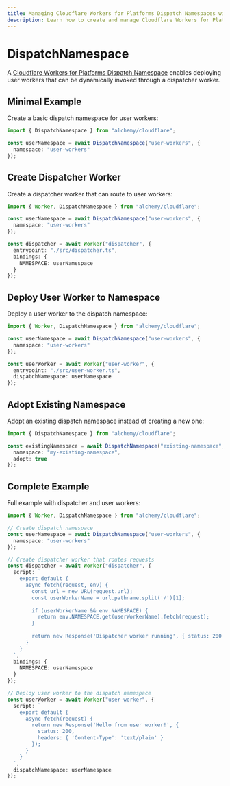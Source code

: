 ```yaml
---
title: Managing Cloudflare Workers for Platforms Dispatch Namespaces with Alchemy
description: Learn how to create and manage Cloudflare Workers for Platforms Dispatch Namespaces using Alchemy for user worker deployment.
---
```


# DispatchNamespace

A [Cloudflare Workers for Platforms Dispatch Namespace](https://developers.cloudflare.com/cloudflare-for-platforms/workers-for-platforms/get-started/user-workers/) enables deploying user workers that can be dynamically invoked through a dispatcher worker.

## Minimal Example

Create a basic dispatch namespace for user workers:

```ts
import { DispatchNamespace } from "alchemy/cloudflare";

const userNamespace = await DispatchNamespace("user-workers", {
  namespace: "user-workers"
});
```

## Create Dispatcher Worker

Create a dispatcher worker that can route to user workers:

```ts
import { Worker, DispatchNamespace } from "alchemy/cloudflare";

const userNamespace = await DispatchNamespace("user-workers", {
  namespace: "user-workers"
});

const dispatcher = await Worker("dispatcher", {
  entrypoint: "./src/dispatcher.ts",
  bindings: {
    NAMESPACE: userNamespace
  }
});
```

## Deploy User Worker to Namespace

Deploy a user worker to the dispatch namespace:

```ts
import { Worker, DispatchNamespace } from "alchemy/cloudflare";

const userNamespace = await DispatchNamespace("user-workers", {
  namespace: "user-workers"
});

const userWorker = await Worker("user-worker", {
  entrypoint: "./src/user-worker.ts",
  dispatchNamespace: userNamespace
});
```

## Adopt Existing Namespace

Adopt an existing dispatch namespace instead of creating a new one:

```ts
import { DispatchNamespace } from "alchemy/cloudflare";

const existingNamespace = await DispatchNamespace("existing-namespace", {
  namespace: "my-existing-namespace",
  adopt: true
});
```

## Complete Example

Full example with dispatcher and user workers:

```ts
import { Worker, DispatchNamespace } from "alchemy/cloudflare";

// Create dispatch namespace
const userNamespace = await DispatchNamespace("user-workers", {
  namespace: "user-workers"
});

// Create dispatcher worker that routes requests
const dispatcher = await Worker("dispatcher", {
  script: `
    export default {
      async fetch(request, env) {
        const url = new URL(request.url);
        const userWorkerName = url.pathname.split('/')[1];
        
        if (userWorkerName && env.NAMESPACE) {
          return env.NAMESPACE.get(userWorkerName).fetch(request);
        }
        
        return new Response('Dispatcher worker running', { status: 200 });
      }
    }
  `,
  bindings: {
    NAMESPACE: userNamespace
  }
});

// Deploy user worker to the dispatch namespace
const userWorker = await Worker("user-worker", {
  script: `
    export default {
      async fetch(request) {
        return new Response('Hello from user worker!', { 
          status: 200,
          headers: { 'Content-Type': 'text/plain' }
        });
      }
    }
  `,
  dispatchNamespace: userNamespace
});
```
